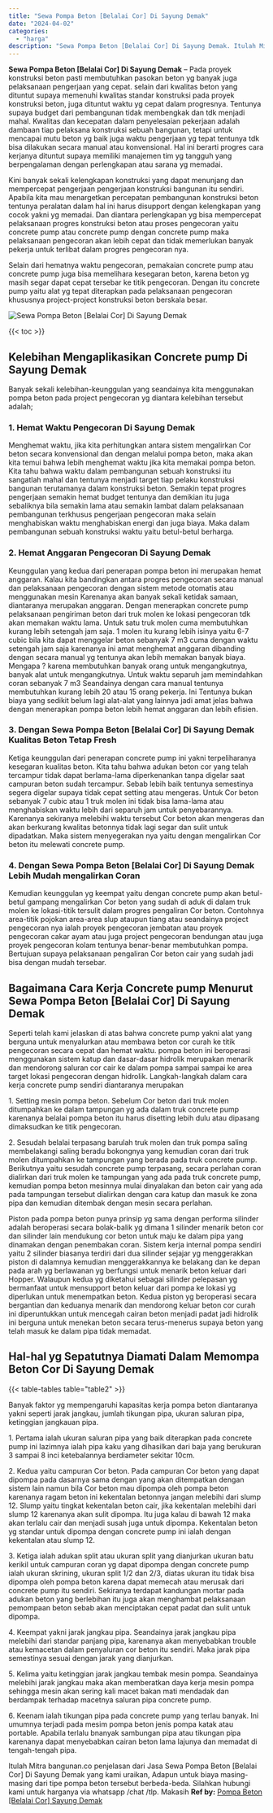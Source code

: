 ```yaml
---
title: "Sewa Pompa Beton [Belalai Cor] Di Sayung Demak"
date: "2024-04-02"
categories: 
  - "harga"
description: "Sewa Pompa Beton [Belalai Cor] Di Sayung Demak. Itulah Mitra bangunan.co penjelasan dari Jasa Sewa Pompa Beton [Belalai Cor] Di Sayung Demak yang kami urai..."
---
```


**Sewa Pompa Beton \[Belalai Cor\] Di Sayung Demak** – Pada proyek konstruksi beton pasti membutuhkan pasokan beton yg banyak juga pelaksanaan pengerjaan yang cepat. selain dari kwalitas beton yang dituntut supaya memenuhi kwalitas standar konstruksi pada proyek konstruksi beton, juga dituntut waktu yg cepat dalam progresnya. Tentunya supaya budget dari pembangunan tidak membengkak dan tdk menjadi mahal. Kwalitas dan kecepatan dalam penyelesaian pekerjaan adalah dambaan tiap pelaksana konstruksi sebuah bangunan, tetapi untuk mencapai mutu beton yg baik juga waktu pengerjaan yg tepat tentunya tdk bisa dilakukan secara manual atau konvensional. Hal ini berarti progres cara kerjanya dituntut supaya memiliki manajemen tim yg tangguh yang berpengalaman dengan perlengkapan atau sarana yg memadai.

Kini banyak sekali kelengkapan konstruksi yang dapat menunjang dan mempercepat pengerjaan pengerjaan konstruksi bangunan itu sendiri. Apabila kita mau menargetkan percepatan pembangunan konstruksi beton tentunya peralatan dalam hal ini harus disupport dengan kelengkapan yang cocok yakni yg memadai. Dan diantara perlengkapan yg bisa mempercepat pelaksanaan progres konstruksi beton atau proses pengecoran yaitu concrete pump atau concrete pump dengan concrete pump maka pelaksanaan pengecoran akan lebih cepat dan tidak memerlukan banyak pekerja untuk terlibat dalam progres pengecoran nya.

Selain dari hematnya waktu pengecoran, pemakaian concrete pump atau concrete pump juga bisa memelihara kesegaran beton, karena beton yg masih segar dapat cepat tersebar ke titik pengecoran. Dengan itu concrete pump yaitu alat yg tepat diterapkan pada pelaksanaan pengecoran khususnya project-project konstruksi beton berskala besar.

![Sewa Pompa Beton [Belalai Cor] Di Sayung Demak](/images/sewa-concrete-pump-31.png)

{{< toc >}}

## Kelebihan Mengaplikasikan Concrete pump Di Sayung Demak

Banyak sekali kelebihan-keunggulan yang seandainya kita menggunakan pompa beton pada project pengecoran yg diantara kelebihan tersebut adalah;

### 1\. Hemat Waktu Pengecoran Di Sayung Demak

Menghemat waktu, jika kita perhitungkan antara sistem mengalirkan Cor beton secara konvensional dan dengan melalui pompa beton, maka akan kita temui bahwa lebih menghemat waktu jika kita memakai pompa beton. Kita tahu bahwa waktu dalam pembangunan sebuah konstruksi itu sangatlah mahal dan tentunya menjadi target tiap pelaku konstruksi bangunan terutamanya dalam konstruksi beton. Semakin tepat progres pengerjaan semakin hemat budget tentunya dan demikian itu juga sebaliknya bila semakin lama atau semakin lambat dalam pelaksanaan pembangunan terkhusus pengerjaan pengecoran maka selain menghabiskan waktu menghabiskan energi dan juga biaya. Maka dalam pembangunan sebuah konstruksi waktu yaitu betul-betul berharga.

### 2\. Hemat Anggaran Pengecoran Di Sayung Demak

Keunggulan yang kedua dari penerapan pompa beton ini merupakan hemat anggaran. Kalau kita bandingkan antara progres pengecoran secara manual dan pelaksanaan pengecoran dengan sistem metode otomatis atau menggunakan mesin Karenanya akan banyak sekali ketidak samaan, diantaranya merupakan anggaran. Dengan menerapkan concrete pump pelaksanaan pengiriman beton dari truk molen ke lokasi pengecoran tdk akan memakan waktu lama. Untuk satu truk molen cuma membutuhkan kurang lebih setengah jam saja. 1 molen itu kurang lebih isinya yaitu 6-7 cubic bila kita dapat menggelar beton sebanyak 7 m3 cuma dengan waktu setengah jam saja karenanya ini amat menghemat anggaran dibanding dengan secara manual yg tentunya akan lebih memakan banyak biaya. Mengapa ? karena membutuhkan banyak orang untuk mengangkutnya, banyak alat untuk mengangkutnya. Untuk waktu separuh jam memindahkan coran sebanyak 7 m3 Seandainya dengan cara manual tentunya membutuhkan kurang lebih 20 atau 15 orang pekerja. Ini Tentunya bukan biaya yang sedikit belum lagi alat-alat yang lainnya jadi amat jelas bahwa dengan menerapkan pompa beton lebih hemat anggaran dan lebih efisien.

### 3\. Dengan Sewa Pompa Beton \[Belalai Cor\] Di Sayung Demak Kualitas Beton Tetap Fresh

Ketiga keunggulan dari penerapan concrete pump ini yakni terpeliharanya kesegaran kualitas beton. Kita tahu bahwa adukan beton cor yang telah tercampur tidak dapat berlama-lama diperkenankan tanpa digelar saat campuran beton sudah tercampur. Sebab lebih baik tentunya semestinya segera digelar supaya tidak cepat setting atau mengeras. Untuk Cor beton sebanyak 7 cubic atau 1 truk molen ini tidak bisa lama-lama atau menghabiskan waktu lebih dari separuh jam untuk penyebarannya. Karenanya sekiranya melebihi waktu tersebut Cor beton akan mengeras dan akan berkurang kwalitas betonnya tidak lagi segar dan sulit untuk dipadatkan. Maka sistem menyegerakan nya yaitu dengan mengalirkan Cor beton itu melewati concrete pump.

### 4\. Dengan Sewa Pompa Beton \[Belalai Cor\] Di Sayung Demak Lebih Mudah mengalirkan Coran

Kemudian keunggulan yg keempat yaitu dengan concrete pump akan betul-betul gampang mengalirkan Cor beton yang sudah di aduk di dalam truk molen ke lokasi-titik tersulit dalam progres pengaliran Cor beton. Contohnya area-titik pojokan area-area slup ataupun tiang atau seandainya project pengecoran nya ialah proyek pengecoran jembatan atau proyek pengecoran cakar ayam atau juga project pengecoran bendungan atau juga proyek pengecoran kolam tentunya benar-benar membutuhkan pompa. Bertujuan supaya pelaksanaan pengaliran Cor beton cair yang sudah jadi bisa dengan mudah tersebar.

## Bagaimana Cara Kerja Concrete pump Menurut Sewa Pompa Beton \[Belalai Cor\] Di Sayung Demak

Seperti telah kami jelaskan di atas bahwa concrete pump yakni alat yang berguna untuk menyalurkan atau membawa beton cor curah ke titik pengecoran secara cepat dan hemat waktu. pompa beton ini beroperasi menggunakan sistem katup dan dasar-dasar hidrolik merupakan menarik dan mendorong saluran cor cair ke dalam pompa sampai sampai ke area target lokasi pengecoran dengan hidrolik. Langkah-langkah dalam cara kerja concrete pump sendiri diantaranya merupakan

1\. Setting mesin pompa beton. Sebelum Cor beton dari truk molen ditumpahkan ke dalam tampungan yg ada dalam truk concrete pump karenanya belalai pompa beton itu harus disetting lebih dulu atau dipasang dimaksudkan ke titik pengecoran.

2\. Sesudah belalai terpasang barulah truk molen dan truk pompa saling membelakangi saling beradu bokongnya yang kemudian coran dari truk molen ditumpahkan ke tampungan yang berada pada truk concrete pump. Berikutnya yaitu sesudah concrete pump terpasang, secara perlahan coran dialirkan dari truk molen ke tampungan yang ada pada truk concrete pump, kemudian pompa beton mesinnya mulai dinyalakan dan beton cair yang ada pada tampungan tersebut dialirkan dengan cara katup dan masuk ke zona pipa dan kemudian ditembak dengan mesin secara perlahan.

Piston pada pompa beton punya prinsip yg sama dengan performa silinder adalah beroperasi secara bolak-balik yg dimana 1 silinder menarik beton cor dan silinder lain mendukung cor beton untuk maju ke dalam pipa yang dinamakan dengan penembakan coran. Sistem kerja internal pompa sendiri yaitu 2 silinder biasanya terdiri dari dua silinder sejajar yg menggerakkan piston di dalamnya kemudian menggerakkannya ke belakang dan ke depan pada arah yg berlawanan yg berfungsi untuk menarik beton keluar dari Hopper. Walaupun kedua yg diketahui sebagai silinder pelepasan yg bermanfaat untuk mensupport beton keluar dari pompa ke lokasi yg diperlukan untuk menempatkan beton. Kedua piston yg beroperasi secara bergantian dan keduanya menarik dan mendorong keluar beton cor curah ini diperuntukkan untuk mencegah cairan beton menjadi padat jadi hidrolik ini berguna untuk menekan beton secara terus-menerus supaya beton yang telah masuk ke dalam pipa tidak memadat.

## Hal-hal yg Sepatutnya Diamati Dalam Memompa Beton Cor Di Sayung Demak

{{< table-tables table="table2" >}}

Banyak faktor yg mempengaruhi kapasitas kerja pompa beton diantaranya yakni seperti jarak jangkau, jumlah tikungan pipa, ukuran saluran pipa, ketinggian jangkauan pipa.

1\. Pertama ialah ukuran saluran pipa yang baik diterapkan pada concrete pump ini lazimnya ialah pipa kaku yang dihasilkan dari baja yang berukuran 3 sampai 8 inci ketebalannya berdiameter sekitar 10cm.

2\. Kedua yaitu campuran Cor beton. Pada campuran Cor beton yang dapat dipompa pada dasarnya sama dengan yang akan ditempatkan dengan sistem lain namun bila Cor beton mau dipompa oleh pompa beton karenanya ragam beton ini kekentalan betonnya jangan melebihi dari slump 12. Slump yaitu tingkat kekentalan beton cair, jika kekentalan melebihi dari slump 12 karenanya akan sulit dipompa. Itu juga kalau di bawah 12 maka akan terlalu cair dan menjadi susah juga untuk dipompa. Kekentalan beton yg standar untuk dipompa dengan concrete pump ini ialah dengan kekentalan atau slump 12.

3\. Ketiga ialah adukan split atau ukuran split yang dianjurkan ukuran batu kerikil untuk campuran coran yg dapat dipompa dengan concrete pump ialah ukuran skrining, ukuran split 1/2 dan 2/3, diatas ukuran itu tidak bisa dipompa oleh pompa beton karena dapat memecah atau merusak dari concrete pump itu sendiri. Sekiranya terdapat kandungan mortar pada adukan beton yang berlebihan itu juga akan menghambat pelaksanaan pemompaan beton sebab akan menciptakan cepat padat dan sulit untuk dipompa.

4\. Keempat yakni jarak jangkau pipa. Seandainya jarak jangkau pipa melebihi dari standar panjang pipa, karenanya akan menyebabkan trouble atau kemacetan dalam penyaluran cor beton itu sendiri. Maka jarak pipa semestinya sesuai dengan jarak yang dianjurkan.

5\. Kelima yaitu ketinggian jarak jangkau tembak mesin pompa. Seandainya melebihi jarak jangkau maka akan memberatkan daya kerja mesin pompa sehingga mesin akan sering kali macet bakan mati mendadak dan berdampak terhadap macetnya saluran pipa concrete pump.

6\. Keenam ialah tikungan pipa pada concrete pump yang terlau banyak. Ini umumnya terjadi pada mesim pompa beton jenis pompa katak atau portable. Apabila terlalu bnanyak sambungan pipa atau tikungan pipa karenanya dapat menyebabkan cairan beton lama lajunya dan memadat di tengah-tengah pipa.

Itulah Mitra bangunan.co penjelasan dari Jasa Sewa Pompa Beton \[Belalai Cor\] Di Sayung Demak yang kami uraikan, Adapun untuk biaya masing-masing dari tipe pompa beton tersebut berbeda-beda. Silahkan hubungi kami untuk harganya via whatsapp /chat /tlp. Makasih
**Ref by:** [Pompa Beton [Belalai Cor] Sayung Demak](https://id.wikipedia.org/wiki/Pompa)
